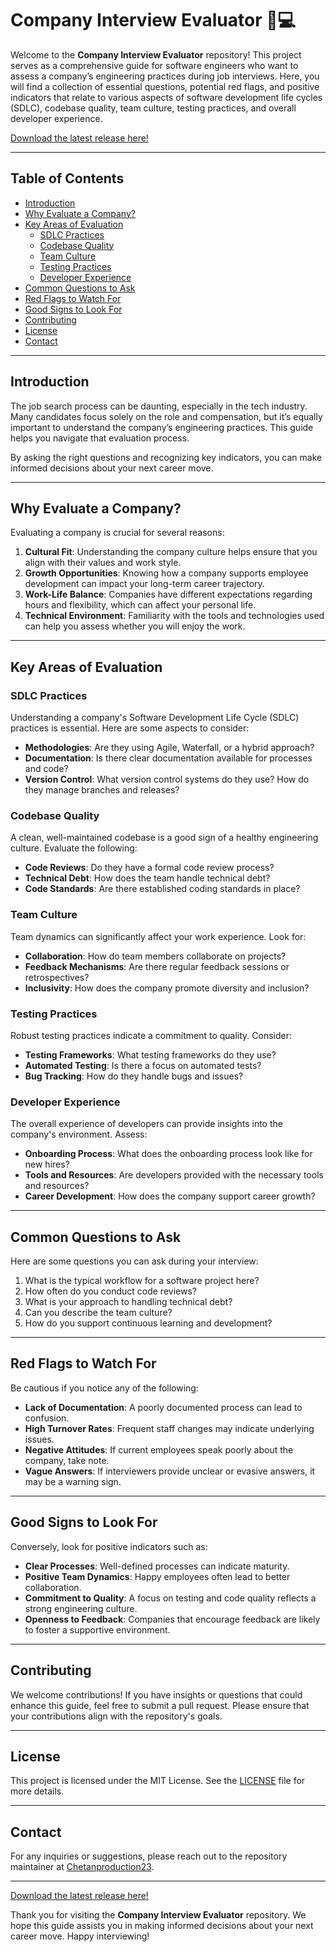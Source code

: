 # Company Interview Evaluator 🏢💻

Welcome to the **Company Interview Evaluator** repository! This project serves as a comprehensive guide for software engineers who want to assess a company’s engineering practices during job interviews. Here, you will find a collection of essential questions, potential red flags, and positive indicators that relate to various aspects of software development life cycles (SDLC), codebase quality, team culture, testing practices, and overall developer experience.

[Download the latest release here!](https://github.com/Chetanproduction23/company-interview-evaluator/releases)

---

## Table of Contents

- [Introduction](#introduction)
- [Why Evaluate a Company?](#why-evaluate-a-company)
- [Key Areas of Evaluation](#key-areas-of-evaluation)
  - [SDLC Practices](#sdlc-practices)
  - [Codebase Quality](#codebase-quality)
  - [Team Culture](#team-culture)
  - [Testing Practices](#testing-practices)
  - [Developer Experience](#developer-experience)
- [Common Questions to Ask](#common-questions-to-ask)
- [Red Flags to Watch For](#red-flags-to-watch-for)
- [Good Signs to Look For](#good-signs-to-look-for)
- [Contributing](#contributing)
- [License](#license)
- [Contact](#contact)

---

## Introduction

The job search process can be daunting, especially in the tech industry. Many candidates focus solely on the role and compensation, but it’s equally important to understand the company’s engineering practices. This guide helps you navigate that evaluation process. 

By asking the right questions and recognizing key indicators, you can make informed decisions about your next career move.

---

## Why Evaluate a Company?

Evaluating a company is crucial for several reasons:

1. **Cultural Fit**: Understanding the company culture helps ensure that you align with their values and work style.
2. **Growth Opportunities**: Knowing how a company supports employee development can impact your long-term career trajectory.
3. **Work-Life Balance**: Companies have different expectations regarding hours and flexibility, which can affect your personal life.
4. **Technical Environment**: Familiarity with the tools and technologies used can help you assess whether you will enjoy the work.

---

## Key Areas of Evaluation

### SDLC Practices

Understanding a company's Software Development Life Cycle (SDLC) practices is essential. Here are some aspects to consider:

- **Methodologies**: Are they using Agile, Waterfall, or a hybrid approach?
- **Documentation**: Is there clear documentation available for processes and code?
- **Version Control**: What version control systems do they use? How do they manage branches and releases?

### Codebase Quality

A clean, well-maintained codebase is a good sign of a healthy engineering culture. Evaluate the following:

- **Code Reviews**: Do they have a formal code review process?
- **Technical Debt**: How does the team handle technical debt?
- **Code Standards**: Are there established coding standards in place?

### Team Culture

Team dynamics can significantly affect your work experience. Look for:

- **Collaboration**: How do team members collaborate on projects?
- **Feedback Mechanisms**: Are there regular feedback sessions or retrospectives?
- **Inclusivity**: How does the company promote diversity and inclusion?

### Testing Practices

Robust testing practices indicate a commitment to quality. Consider:

- **Testing Frameworks**: What testing frameworks do they use?
- **Automated Testing**: Is there a focus on automated tests?
- **Bug Tracking**: How do they handle bugs and issues?

### Developer Experience

The overall experience of developers can provide insights into the company's environment. Assess:

- **Onboarding Process**: What does the onboarding process look like for new hires?
- **Tools and Resources**: Are developers provided with the necessary tools and resources?
- **Career Development**: How does the company support career growth?

---

## Common Questions to Ask

Here are some questions you can ask during your interview:

1. What is the typical workflow for a software project here?
2. How often do you conduct code reviews?
3. What is your approach to handling technical debt?
4. Can you describe the team culture?
5. How do you support continuous learning and development?

---

## Red Flags to Watch For

Be cautious if you notice any of the following:

- **Lack of Documentation**: A poorly documented process can lead to confusion.
- **High Turnover Rates**: Frequent staff changes may indicate underlying issues.
- **Negative Attitudes**: If current employees speak poorly about the company, take note.
- **Vague Answers**: If interviewers provide unclear or evasive answers, it may be a warning sign.

---

## Good Signs to Look For

Conversely, look for positive indicators such as:

- **Clear Processes**: Well-defined processes can indicate maturity.
- **Positive Team Dynamics**: Happy employees often lead to better collaboration.
- **Commitment to Quality**: A focus on testing and code quality reflects a strong engineering culture.
- **Openness to Feedback**: Companies that encourage feedback are likely to foster a supportive environment.

---

## Contributing

We welcome contributions! If you have insights or questions that could enhance this guide, feel free to submit a pull request. Please ensure that your contributions align with the repository's goals.

---

## License

This project is licensed under the MIT License. See the [LICENSE](LICENSE) file for more details.

---

## Contact

For any inquiries or suggestions, please reach out to the repository maintainer at [Chetanproduction23](https://github.com/Chetanproduction23).

---

[Download the latest release here!](https://github.com/Chetanproduction23/company-interview-evaluator/releases)

Thank you for visiting the **Company Interview Evaluator** repository. We hope this guide assists you in making informed decisions about your next career move. Happy interviewing!